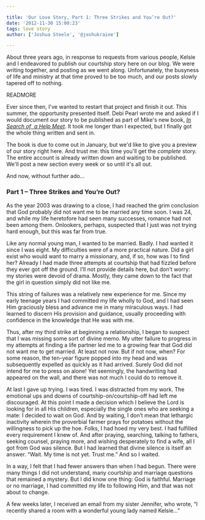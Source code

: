 ```yaml
---

title: 'Our Love Story, Part 1: Three Strikes and You’re Out?'
date: '2012-11-30 15:00:23'
tags: love story
author: ['Joshua Steele', '@joshukraine']

---
```


About three years ago, in response to requests from various people, Kelsie and I endeavored to publish our courtship story here on our blog. We were writing together, and posting as we went along. Unfortunately, the busyness of life and ministry at that time proved to be too much, and our posts slowly tapered off to nothing.

READMORE

Ever since then, I've wanted to restart that project and finish it out. This summer, the opportunity presented itself. Debi Pearl wrote me and asked if I would document our story to be published as part of Mike's new book, *<a href="http://nogreaterjoy.org/shop/in-search-of-a-help-meet-book" target="_blank">In Search of  a Help Meet</a>*. It took me longer than I expected, but I finally got the whole thing written and sent in.

The book is due to come out in January, but we'd like to give you a preview of our story right here. And trust me: this time you'll get the *complete* story. The entire account is already written down and waiting to be published. We'll post a new section every week or so until it's all out.

And now, without further ado...

### Part 1 – Three Strikes and You’re Out?

As the year 2003 was drawing to a close, I had reached the grim conclusion that God probably did not want me to be married any time soon. I was 24, and while my life heretofore had seen many successes, romance had not been among them. Onlookers, perhaps, suspected that I just was not trying hard enough, but this was far from true.

Like any normal young man, I wanted to be married. Badly. I had wanted it since I was eight. My difficulties were of a more practical nature. Did a girl exist who would want to marry a missionary, and, if so, how was I to find her? Already I had made three attempts at courtship that had fizzled before they ever got off the ground. I’ll not provide details here, but don’t worry: my stories were devoid of drama. Mostly, they came down to the fact that the girl in question simply did not like me.

This string of failures was a relatively new experience for me. Since my early teenage years I had committed my life wholly to God, and I had seen Him graciously bless and advance me in many miraculous ways. I had learned to discern His provision and guidance, usually proceeding with confidence in the knowledge that He was with me.

Thus, after my third strike at beginning a relationship, I began to suspect that I was missing some sort of divine memo. My utter failure to progress in my attempts at finding a life partner led me to a growing fear that God did not want me to get married. At least not now. But if not now, when? For some reason, the ten-year figure popped into my head and was subsequently expelled as quickly as it had arrived. Surely God did not intend for me to press on alone! Yet seemingly, the handwriting had appeared on the wall, and there was not much I could do to remove it.

At last I gave up trying. I was tired. I was distracted from my work. The emotional ups and downs of courtship-on/courtship-off had left me discouraged. At this point I made a decision which I believe the Lord is looking for in all His children, especially the single ones who are seeking a mate: I decided to wait on God. And by waiting, I don’t mean that lethargic inactivity wherein the proverbial farmer prays for potatoes without the willingness to pick up the hoe. Folks, I had hoed my very best. I had fulfilled every requirement I knew of. And after praying, searching, talking to fathers, seeking counsel, praying more, and wishing desperately to find a wife, all I got from God was silence. But I had learned that divine silence is itself an answer. “Wait. My time is not yet. Trust me.” And so I waited.

In a way, I felt that I had fewer answers than when I had begun. There were many things I did not understand, many courtship and marriage questions that remained a mystery. But I did know one thing: God is faithful. Marriage or no marriage, I had committed my life to following Him, and that was not about to change.

A few weeks later, I received an email from my sister Jennifer, who wrote, “I recently shared a room with a wonderful young lady named Kelsie…”
